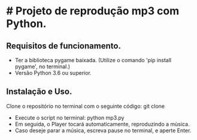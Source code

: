 <h1> # Projeto de reprodução mp3 com Python.</h1>
<h2>Requisitos de funcionamento.</h2>

 <p><ul>
  <li>Ter a biblioteca pygame baixada. (Utilize o comando 'pip install pygame', no terminal.)</li>
  <li>Versão Python 3.6 ou superior.</li>
</ul></p>

<h2>Instalação e Uso.</h2>

<p> Clone o repositório no terminal com o seguinte código:
  git clone <https://github.com/glendamara/mp3-sound.git>
</p>

<ul>
<li>Execute o script no terminal:
 python mp3.py</li>
<li>Em seguida, o Player tocará automaticamente, reproduzindo a mùsica.</li>
 <li>Caso deseje parar a música, escreva pause no terminal, e aperte Enter.</li>
</ul>
